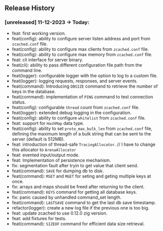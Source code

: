 ## Release History

### [unreleased] 11-12-2023 -> Today:
- feat: first working version.
- feat(config): ability to configure server listen address and port from `zcached.conf` file.
- feat(config): ability to configure max clients from `zcached.conf` file.
- feat(config): ability to configure max memory from `zcached.conf` file.
- feat: cli interface for server binary.
- feat(cli): ability to pass different configuration file path from the command line.
- feat(logger): configurable logger with the option to log to a custom file.
- feat(logger): logging requests, responses, and server events.
- feat(command): Introducing `DBSIZE` command to retrieve the number of keys in the database.
- feat(command): implementation of `PING` command to test connection status.
- feat(config): configurable `thread` count from `zcached.conf` file.
- feat(logger): extended debug logging in the configuration.
- feat(config): ability to configure `whitelist` from `zcached.conf` file.
- feat: support for `HashMap` data type.
- feat(config): ability to set `proto_max_bulk_len` from `zcached.conf` file, defining the maximum length of a bulk string that can be sent to the server (default is 512MB).
- feat: introduction of thread-safe `TracingAllocator`. // I have to change this allocator to `ArenaAllocator`
- feat: evented input/output mode.
- feat: Implementation of persistence mechanism.
- fix: segmentation fault after tryin to get value that client send.
- feat(command): `SAVE` for dumping db to disk.
- feat(command): `MSET` and `MGET` for seting and geting multiple keys at once.
- fix: arrays and maps should be freed after returning to the client.
- feat(command): `KEYS` command for getting all database keys.
- fix: panic caused by unhandled command_set length.
- feat(command): `LASTSAVE` command to get the last db save timestamp.
- refactor(logger): create a new log file if the previous one is too big.
- feat: update zcached to use 0.12.0 zig version.
- feat: add fixtures for tests.
- feat(command): `SIZEOF` command for efficient data size retrieval.
